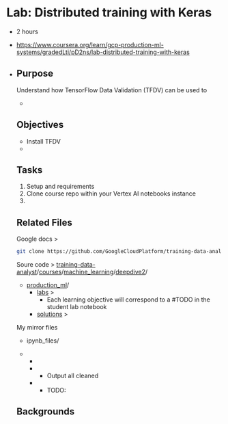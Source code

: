 # Lab: Distributed training with Keras

- 2 hours
- https://www.coursera.org/learn/gcp-production-ml-systems/gradedLti/pD2ns/lab-distributed-training-with-keras

- ## Purpose

  Understand how TensorFlow Data Validation (TFDV) can be used to 

  - 

  ## Objectives

  - Install TFDV
  - 

  ## Tasks

  1. Setup and requirements
  2. Clone course repo within your Vertex AI notebooks instance
  3. 

  ## Related Files 

  Google docs > 

  ```bash
  git clone https://github.com/GoogleCloudPlatform/training-data-analyst
  ```

  Soure code > [training-data-analyst](https://github.com/GoogleCloudPlatform/training-data-analyst)/[courses](https://github.com/GoogleCloudPlatform/training-data-analyst/tree/master/courses)/[machine_learning](https://github.com/GoogleCloudPlatform/training-data-analyst/tree/master/courses/machine_learning)/[deepdive2](https://github.com/GoogleCloudPlatform/training-data-analyst/tree/master/courses/machine_learning/deepdive2)/

  - [production_ml](https://github.com/GoogleCloudPlatform/training-data-analyst/tree/master/courses/machine_learning/deepdive2/production_ml)/
    - [labs](https://github.com/GoogleCloudPlatform/training-data-analyst/tree/master/courses/machine_learning/deepdive2/production_ml/labs) > 
      - Each learning objective will correspond to a #TODO in the student lab notebook
    - [solutions](https://github.com/GoogleCloudPlatform/training-data-analyst/tree/master/courses/machine_learning/deepdive2/production_ml/solutions) > 

  My mirror files

  - ipynb_files/

  - - 

    - - Output all cleaned

    - 
      - TODO: 

  ## Backgrounds

  
